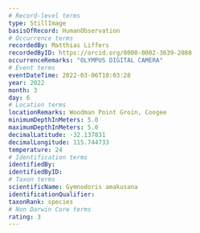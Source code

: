 ```yaml
---
# Record-level terms
type: StillImage
basisOfRecord: HumanObservation
# Occurrence terms
recordedBy: Matthias Liffers
recordedByID: https://orcid.org/0000-0002-3639-2080
occurrenceRemarks: "OLYMPUS DIGITAL CAMERA"
# Event terms
eventDateTime: 2022-03-06T10:03:28
year: 2022
month: 3
day: 6
# Location terms
locationRemarks: Woodman Point Groin, Coogee
minimumDepthInMeters: 5.0
maximumDepthInMeters: 5.0
decimalLatitude: -32.137831
decimalLongitude: 115.744733
temperature: 24
# Identification terms
identifiedBy: 
identifiedByID: 
# Taxon terms
scientificName: Gymnodoris amakusana
identificationQualifier: 
taxonRank: species
# Non Darwin Core terms
rating: 3
---
```

